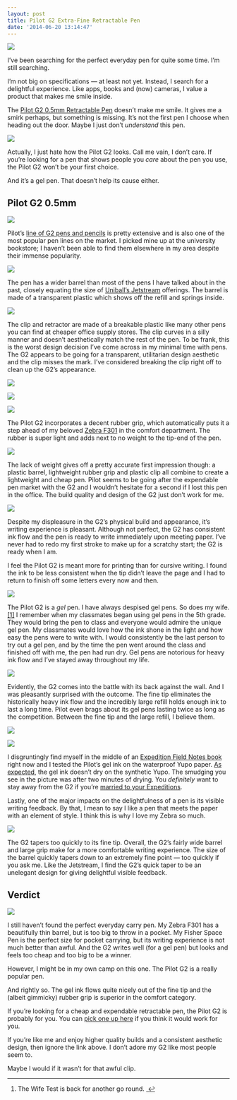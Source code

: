 ```yaml
---
layout: post
title: Pilot G2 Extra-Fine Retractable Pen
date: '2014-06-20 13:14:47'
---
```


![](/media/images/2014/Jun/P6190109.jpg)

<p>I&#8217;ve been searching for the perfect everyday pen for quite some time. I&#8217;m still searching. </p>

<p>I&#8217;m not big on specifications — at least not yet. Instead, I search for a delightful experience. Like apps, books and (now) cameras, I value a product that makes me smile inside.</p>

<p>The <a href="http://pilotpen.us/brands/g2/g2/">Pilot G2 0.5mm Retractable Pen</a> doesn&#8217;t make me smile. It gives me a smirk perhaps, but something is missing. It&#8217;s not the first pen I choose when heading out the door. Maybe I just don&#8217;t <em>understand</em> this pen.</p>

![](/media/images/2014/Jun/P6190065.jpg)

<p>Actually, I just hate how the Pilot G2 looks. Call me vain, I don&#8217;t care. If you&#8217;re looking for a pen that shows people you <em>care</em> about the pen you use, the Pilot G2 won&#8217;t be your first choice.</p>

<p>And it&#8217;s a gel pen. That doesn&#8217;t help its cause either.</p>

<h2>Pilot G2 0.5mm</h2>

![](/media/images/2014/Jun/P6190104.jpg)

<p>Pilot&#8217;s <a href="http://pilotpen.us/brands/g2/">line of G2 pens and pencils</a> is pretty extensive and is also one of the most popular pen lines on the market. I picked mine up at the university bookstore; I haven&#8217;t been able to find them elsewhere in my area despite their immense popularity.</p>

![](/media/images/2014/Jun/P6190074.jpg)

<p>The pen has a wider barrel than most of the pens I have talked about in the past, closely equating the size of <a href="http://www.amazon.com/gp/product/B004E3KIQA/ref=as_li_qf_sp_asin_il_tl?ie=UTF8&amp;camp=1789&amp;creative=9325&amp;creativeASIN=B004E3KIQA&amp;linkCode=as2&amp;tag=thenews02-20">Uniball&#8217;s Jetstream</a> offerings. The barrel is made of a transparent plastic which shows off the refill and springs inside.</p>

![](/media/images/2014/Jun/P6190120.jpg)

<p>The clip and retractor are made of a breakable plastic like many other pens you can find at cheaper office supply stores. The clip curves in a silly manner and doesn&#8217;t aesthetically match the rest of the pen. To be frank, this is the worst design decision I&#8217;ve come across in my minimal time with pens. The G2 appears to be going for a transparent, utilitarian design aesthetic and the clip misses the mark. I&#8217;ve considered breaking the clip right off to clean up the G2&#8217;s appearance.</p>

![](/media/images/2014/Jun/P6190069.jpg)

![](/media/images/2014/Jun/P6190089.jpg)

![](/media/images/2014/Jun/P6190116.jpg)

<p>The Pilot G2 incorporates a decent rubber grip, which automatically puts it a step ahead of my beloved <a href="http://www.amazon.com/gp/product/B001JT1ADW/ref=as_li_qf_sp_asin_il_tl?ie=UTF8&amp;camp=1789&amp;creative=9325&amp;creativeASIN=B001JT1ADW&amp;linkCode=as2&amp;tag=thenews02-20">Zebra F301</a> in the comfort department. The rubber is super light and adds next to no weight to the tip-end of the pen. </p>

![](/media/images/2014/Jun/P6190107.jpg)

<p>The lack of weight gives off a pretty accurate first impression though: a plastic barrel, lightweight rubber grip and plastic clip all combine to create a lightweight and cheap pen. Pilot seems to be going after the expendable pen market with the G2 and I wouldn&#8217;t hesitate for a second if I lost this pen in the office. The build quality and design of the G2 just don&#8217;t work for me.</p>

![](/media/images/2014/Jun/P6190072.jpg)

<p>Despite my displeasure in the G2&#8217;s physical build and appearance, it&#8217;s writing experience is pleasant. Although not perfect, the G2 has consistent ink flow and the pen is ready to write immediately upon meeting paper. I&#8217;ve never had to redo my first stroke to make up for a scratchy start; the G2 is ready when I am.</p>

<p>I feel the Pilot G2 is meant more for printing than for cursive writing. I found the ink to be less consistent when the tip didn&#8217;t leave the page and I had to return to finish off some letters every now and then.</p>

![](/media/images/2014/Jun/P6190105.jpg)

<p>The Pilot G2 is a <em>gel</em> pen. I have always despised gel pens. So does my wife.<a href="#fn:1" id="fnref:1" title="see footnote" class="footnote">[1]</a> I remember when my classmates began using gel pens in the 5th grade. They would bring the pen to class and everyone would admire the unique gel pen. My classmates would love how the ink shone in the light and how easy the pens were to write with. I would consistently be the last person to try out a gel pen, and by the time the pen went around the class and finished off with me, the pen had run dry. Gel pens are notorious for heavy ink flow and I&#8217;ve stayed away throughout my life.</p>

![](/media/images/2014/Jun/P6190117.jpg)

<p>Evidently, the G2 comes into the battle with its back against the wall. And I was pleasantly surprised with the outcome. The fine tip eliminates the historically heavy ink flow and the incredibly large refill holds enough ink to last a long time. Pilot even brags about its gel pens lasting twice as long as the competition. Between the fine tip and the large refill, I believe them.</p>

![](/media/images/2014/Jun/P6190106.jpg)

![](/media/images/2014/Jun/P6190086.jpg)

<p>I disgruntingly find myself in the middle of an <a href="http://www.amazon.com/gp/product/B00AQO8Q88/ref=as_li_qf_sp_asin_il_tl?ie=UTF8&amp;camp=1789&amp;creative=9325&amp;creativeASIN=B00AQO8Q88&amp;linkCode=as2&amp;tag=thenews02-20">Expedition Field Notes book</a> right now and I tested the Pilot&#8217;s gel ink on the waterproof Yupo paper. <a href="http://www.penaddict.com/blog/2012/12/20/what-is-the-best-pen-for-the-field-notes-expedition-edition">As expected</a>, the gel ink doesn&#8217;t dry on the synthetic Yupo. The smudging you see in the picture was after two minutes of drying. You <em>definitely</em> want to stay away from the G2 if you&#8217;re <a href="https://twitter.com/sidoneill/status/468440517945352192">married to your Expeditions</a>.</p>

<p>Lastly, one of the major impacts on the delightfulness of a pen is its visible writing feedback. By that, I mean to say I like a pen that meets the paper with an element of style. I think this is why I love my Zebra so much. </p>

![](/media/images/2014/Jun/P6190092.jpg)

<p>The G2 tapers too quickly to its fine tip. Overall, the G2&#8217;s fairly wide barrel and large grip make for a more comfortable writing experience. The size of the barrel quickly tapers down to an extremely fine point — too quickly if you ask me. Like the Jetstream, I find the G2&#8217;s quick taper to be an unelegant design for giving delightful visible feedback.</p>

<h2>Verdict</h2>

![](/media/images/2014/Jun/P6190064.jpg)

<p>I still haven&#8217;t found the perfect everyday carry pen. My Zebra F301 has a beautifully thin barrel, but is too big to throw in a pocket. My Fisher Space Pen is the perfect size for pocket carrying, but its writing experience is not much better than awful. And the G2 writes well (for a gel pen) but looks and feels too cheap and too big to be a winner. </p>

<p>However, I might be in my own camp on this one. The Pilot G2 is a really popular pen. </p>

<p>And rightly so. The gel ink flows quite nicely out of the fine tip and the (albeit gimmicky) rubber grip is superior in the comfort category. </p>

<p>If you&#8217;re looking for a cheap and expendable retractable pen, the Pilot G2 is probably for you. You can <a href="http://www.amazon.com/gp/product/B00006JNJ8/ref=as_li_qf_sp_asin_il_tl?ie=UTF8&amp;camp=1789&amp;creative=9325&amp;creativeASIN=B00006JNJ8&amp;linkCode=as2&amp;tag=thenews02-20&amp;linkId=4WLPS3ZHBE4T7HUM">pick one up here</a> if you think it would work for you.</p>

<p>If you&#8217;re like me and enjoy higher quality builds and a consistent aesthetic design, then ignore the link above. I don&#8217;t adore my G2 like most people seem to. </p>

<p>Maybe I would if it wasn&#8217;t for that awful clip.</p>

<div class="footnotes">
<hr />
<ol>

<li id="fn:1">
<p>The Wife Test is back for another go round. <a href="#fnref:1" title="return to article" class="reversefootnote">&#160;&#8617;</a></p>
</li>

</ol>
</div>
